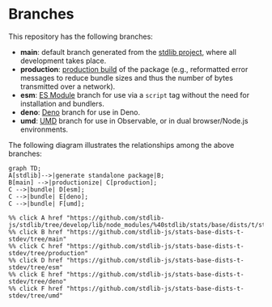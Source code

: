 <!--

@license Apache-2.0

Copyright (c) 2022 The Stdlib Authors.

Licensed under the Apache License, Version 2.0 (the "License");
you may not use this file except in compliance with the License.
You may obtain a copy of the License at

    http://www.apache.org/licenses/LICENSE-2.0

Unless required by applicable law or agreed to in writing, software
distributed under the License is distributed on an "AS IS" BASIS,
WITHOUT WARRANTIES OR CONDITIONS OF ANY KIND, either express or implied.
See the License for the specific language governing permissions and
limitations under the License.

-->

# Branches

This repository has the following branches:

-   **main**: default branch generated from the [stdlib project][stdlib-url], where all development takes place.
-   **production**: [production build][production-url] of the package (e.g., reformatted error messages to reduce bundle sizes and thus the number of bytes transmitted over a network).
-   **esm**: [ES Module][esm-url] branch for use via a `script` tag without the need for installation and bundlers.
-   **deno**: [Deno][deno-url] branch for use in Deno.
-   **umd**: [UMD][umd-url] branch for use in Observable, or in dual browser/Node.js environments.

The following diagram illustrates the relationships among the above branches:

```mermaid
graph TD;
A[stdlib]-->|generate standalone package|B;
B[main] -->|productionize| C[production];
C -->|bundle| D[esm];
C -->|bundle| E[deno];
C -->|bundle| F[umd];

%% click A href "https://github.com/stdlib-js/stdlib/tree/develop/lib/node_modules/%40stdlib/stats/base/dists/t/stdev"
%% click B href "https://github.com/stdlib-js/stats-base-dists-t-stdev/tree/main"
%% click C href "https://github.com/stdlib-js/stats-base-dists-t-stdev/tree/production"
%% click D href "https://github.com/stdlib-js/stats-base-dists-t-stdev/tree/esm"
%% click E href "https://github.com/stdlib-js/stats-base-dists-t-stdev/tree/deno"
%% click F href "https://github.com/stdlib-js/stats-base-dists-t-stdev/tree/umd"
```

[stdlib-url]: https://github.com/stdlib-js/stdlib/tree/develop/lib/node_modules/%40stdlib/stats/base/dists/t/stdev
[production-url]: https://github.com/stdlib-js/stats-base-dists-t-stdev/tree/production
[deno-url]: https://github.com/stdlib-js/stats-base-dists-t-stdev/tree/deno
[umd-url]: https://github.com/stdlib-js/stats-base-dists-t-stdev/tree/umd
[esm-url]: https://github.com/stdlib-js/stats-base-dists-t-stdev/tree/esm